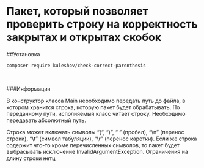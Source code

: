 # Пакет, который позволяет проверить строку на корректность закрытах и открытах скобок

##Установка
```
composer require kuleshov/check-correct-parenthesis
```
<br/>

###Информация

В конструктор класса Main неообходимо передать путь до файла, в котором
хранится строка, которую пакет будет обрабатывать. По переданному пути,
исполняемый класс читает строку. 
Необходимо передавать абсолютный путь.

Строка может включать символы “(“, “)”, “ ” (пробел), “\n” (перенос строки), 
“\t” (символ табуляции), “\r” (перенос каретки). Если же строка содержит 
что-то кроме перечисленных символов, то пакет будет выбрасывать исключение 
InvalidArgumentException.
Ограничения на длину строки нетц